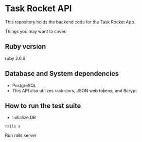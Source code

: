 # Task Rocket API

This repository holds the backend code for the Task Rocket App.

Things you may want to cover:

## Ruby version

ruby 2.6.6

## Database and System dependencies

* PostgreSQL
* This API also utilizes rack-cors, JSON web tokens, and Bcrypt

## How to run the test suite
* Initialize DB 

`rails s`

Run rails server
